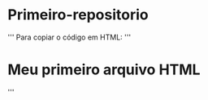 # Primeiro-repositorio


'''
Para copiar o código em HTML:
'''
<html>
  <h1>Meu primeiro arquivo HTML</H1> 
  </html>
  '''
